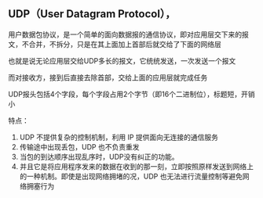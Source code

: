 ## UDP（User Datagram Protocol），
用户数据包协议，是一个简单的面向数据报的通信协议，即对应用层交下来的报文，不合并，不拆分，只是在其上面加上首部后就交给了下面的网络层

也就是说无论应用层交给UDP多长的报文，它统统发送，一次发送一个报文

而对接收方，接到后直接去除首部，交给上面的应用层就完成任务

UDP报头包括4个字段，每个字段占用2个字节（即16个二进制位），标题短，开销小



特点：
1. UDP 不提供复杂的控制机制，利用 IP 提供面向无连接的通信服务
2. 传输途中出现丢包，UDP 也不负责重发
3. 当包的到达顺序出现乱序时，UDP没有纠正的功能。
4. 并且它是将应用程序发来的数据在收到的那一刻，立即按照原样发送到网络上的一种机制。即使是出现网络拥堵的况，UDP 也无法进行流量控制等避免网络拥塞行为

#